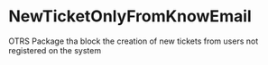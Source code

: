 NewTicketOnlyFromKnowEmail
==========================

OTRS Package tha block the creation of new tickets from users not registered on the system